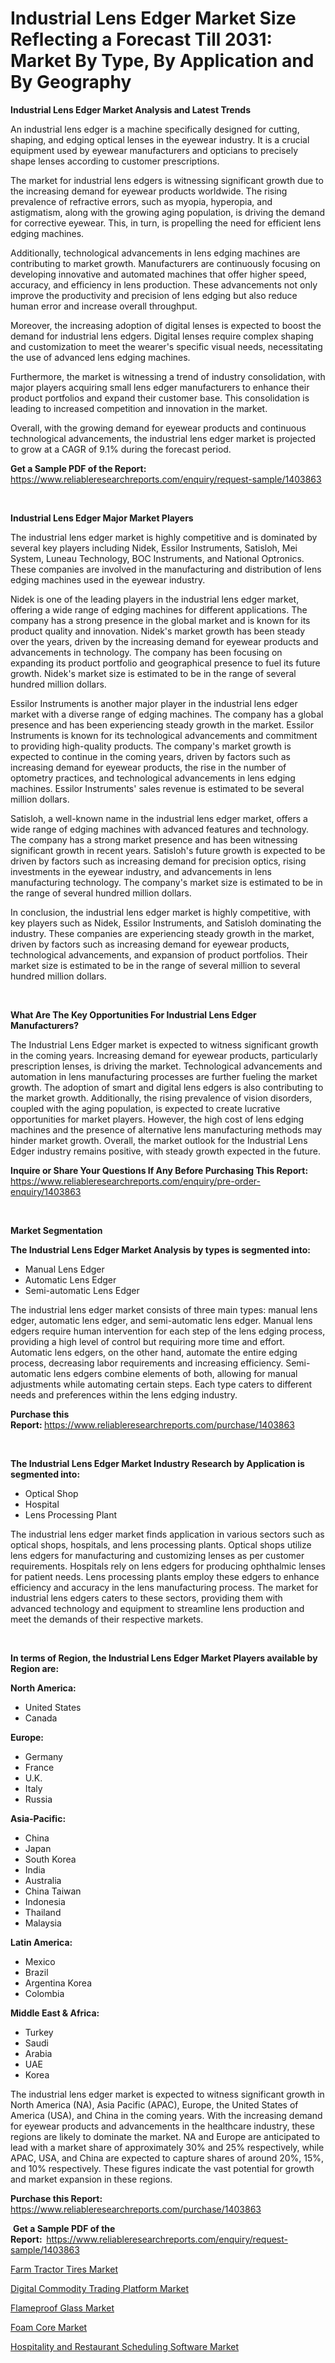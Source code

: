 <p><h1>Industrial Lens Edger Market Size Reflecting a Forecast Till 2031: Market By Type, By Application and By Geography</h1></p><p><strong>Industrial Lens Edger Market Analysis and Latest Trends</strong></p>
<p><p>An industrial lens edger is a machine specifically designed for cutting, shaping, and edging optical lenses in the eyewear industry. It is a crucial equipment used by eyewear manufacturers and opticians to precisely shape lenses according to customer prescriptions.</p><p>The market for industrial lens edgers is witnessing significant growth due to the increasing demand for eyewear products worldwide. The rising prevalence of refractive errors, such as myopia, hyperopia, and astigmatism, along with the growing aging population, is driving the demand for corrective eyewear. This, in turn, is propelling the need for efficient lens edging machines.</p><p>Additionally, technological advancements in lens edging machines are contributing to market growth. Manufacturers are continuously focusing on developing innovative and automated machines that offer higher speed, accuracy, and efficiency in lens production. These advancements not only improve the productivity and precision of lens edging but also reduce human error and increase overall throughput.</p><p>Moreover, the increasing adoption of digital lenses is expected to boost the demand for industrial lens edgers. Digital lenses require complex shaping and customization to meet the wearer's specific visual needs, necessitating the use of advanced lens edging machines.</p><p>Furthermore, the market is witnessing a trend of industry consolidation, with major players acquiring small lens edger manufacturers to enhance their product portfolios and expand their customer base. This consolidation is leading to increased competition and innovation in the market.</p><p>Overall, with the growing demand for eyewear products and continuous technological advancements, the industrial lens edger market is projected to grow at a CAGR of 9.1% during the forecast period.</p></p>
<p><strong>Get a Sample PDF of the Report:&nbsp;</strong> <a href="https://www.reliableresearchreports.com/enquiry/request-sample/1403863">https://www.reliableresearchreports.com/enquiry/request-sample/1403863</a></p>
<p>&nbsp;</p>
<p><strong>Industrial Lens Edger Major Market Players</strong></p>
<p><p>The industrial lens edger market is highly competitive and is dominated by several key players including Nidek, Essilor Instruments, Satisloh, Mei System, Luneau Technology, BOC Instruments, and National Optronics. These companies are involved in the manufacturing and distribution of lens edging machines used in the eyewear industry.</p><p>Nidek is one of the leading players in the industrial lens edger market, offering a wide range of edging machines for different applications. The company has a strong presence in the global market and is known for its product quality and innovation. Nidek's market growth has been steady over the years, driven by the increasing demand for eyewear products and advancements in technology. The company has been focusing on expanding its product portfolio and geographical presence to fuel its future growth. Nidek's market size is estimated to be in the range of several hundred million dollars.</p><p>Essilor Instruments is another major player in the industrial lens edger market with a diverse range of edging machines. The company has a global presence and has been experiencing steady growth in the market. Essilor Instruments is known for its technological advancements and commitment to providing high-quality products. The company's market growth is expected to continue in the coming years, driven by factors such as increasing demand for eyewear products, the rise in the number of optometry practices, and technological advancements in lens edging machines. Essilor Instruments' sales revenue is estimated to be several million dollars.</p><p>Satisloh, a well-known name in the industrial lens edger market, offers a wide range of edging machines with advanced features and technology. The company has a strong market presence and has been witnessing significant growth in recent years. Satisloh's future growth is expected to be driven by factors such as increasing demand for precision optics, rising investments in the eyewear industry, and advancements in lens manufacturing technology. The company's market size is estimated to be in the range of several hundred million dollars.</p><p>In conclusion, the industrial lens edger market is highly competitive, with key players such as Nidek, Essilor Instruments, and Satisloh dominating the industry. These companies are experiencing steady growth in the market, driven by factors such as increasing demand for eyewear products, technological advancements, and expansion of product portfolios. Their market size is estimated to be in the range of several million to several hundred million dollars.</p></p>
<p>&nbsp;</p>
<p><strong>What Are The Key Opportunities For Industrial Lens Edger Manufacturers?</strong></p>
<p><p>The Industrial Lens Edger market is expected to witness significant growth in the coming years. Increasing demand for eyewear products, particularly prescription lenses, is driving the market. Technological advancements and automation in lens manufacturing processes are further fueling the market growth. The adoption of smart and digital lens edgers is also contributing to the market growth. Additionally, the rising prevalence of vision disorders, coupled with the aging population, is expected to create lucrative opportunities for market players. However, the high cost of lens edging machines and the presence of alternative lens manufacturing methods may hinder market growth. Overall, the market outlook for the Industrial Lens Edger industry remains positive, with steady growth expected in the future.</p></p>
<p><strong>Inquire or Share Your Questions If Any Before Purchasing This Report:</strong> <a href="https://www.reliableresearchreports.com/enquiry/pre-order-enquiry/1403863">https://www.reliableresearchreports.com/enquiry/pre-order-enquiry/1403863</a></p>
<p>&nbsp;</p>
<p><strong>Market Segmentation</strong></p>
<p><strong>The Industrial Lens Edger Market Analysis by types is segmented into:</strong></p>
<p><ul><li>Manual Lens Edger</li><li>Automatic Lens Edger</li><li>Semi-automatic Lens Edger</li></ul></p>
<p><p>The industrial lens edger market consists of three main types: manual lens edger, automatic lens edger, and semi-automatic lens edger. Manual lens edgers require human intervention for each step of the lens edging process, providing a high level of control but requiring more time and effort. Automatic lens edgers, on the other hand, automate the entire edging process, decreasing labor requirements and increasing efficiency. Semi-automatic lens edgers combine elements of both, allowing for manual adjustments while automating certain steps. Each type caters to different needs and preferences within the lens edging industry.</p></p>
<p><strong>Purchase this Report:&nbsp;</strong><a href="https://www.reliableresearchreports.com/purchase/1403863">https://www.reliableresearchreports.com/purchase/1403863</a></p>
<p>&nbsp;</p>
<p><strong>The Industrial Lens Edger Market Industry Research by Application is segmented into:</strong></p>
<p><ul><li>Optical Shop</li><li>Hospital</li><li>Lens Processing Plant</li></ul></p>
<p><p>The industrial lens edger market finds application in various sectors such as optical shops, hospitals, and lens processing plants. Optical shops utilize lens edgers for manufacturing and customizing lenses as per customer requirements. Hospitals rely on lens edgers for producing ophthalmic lenses for patient needs. Lens processing plants employ these edgers to enhance efficiency and accuracy in the lens manufacturing process. The market for industrial lens edgers caters to these sectors, providing them with advanced technology and equipment to streamline lens production and meet the demands of their respective markets.</p></p>
<p>&nbsp;</p>
<p><strong>In terms of Region, the Industrial Lens Edger Market Players available by Region are:</strong></p>
<p>
    <p> <strong> North America: </strong>
        <ul>
            <li>United States</li>
            <li>Canada</li>
        </ul>
        </p> 
    <p> <strong> Europe: </strong>
        <ul>
            <li>Germany</li>
            <li>France</li>
            <li>U.K.</li>
            <li>Italy</li>
            <li>Russia</li>
        </ul>
        </p> 
    <p> <strong> Asia-Pacific: </strong>
        <ul>
            <li>China</li>
            <li>Japan</li>
            <li>South Korea</li>
            <li>India</li>
            <li>Australia</li>
            <li>China Taiwan</li>
            <li>Indonesia</li>
            <li>Thailand</li>
            <li>Malaysia</li>
        </ul>
        </p> 
    <p> <strong> Latin America: </strong>
        <ul>
            <li>Mexico</li>
            <li>Brazil</li>
            <li>Argentina Korea</li>
            <li>Colombia</li>
        </ul>
        </p> 
    <p> <strong> Middle East & Africa: </strong>
        <ul>
            <li>Turkey</li>
            <li>Saudi</li>
            <li>Arabia</li>
            <li>UAE</li>
            <li>Korea</li>
        </ul>
    </p>
    </p>
<p><p>The industrial lens edger market is expected to witness significant growth in North America (NA), Asia Pacific (APAC), Europe, the United States of America (USA), and China in the coming years. With the increasing demand for eyewear products and advancements in the healthcare industry, these regions are likely to dominate the market. NA and Europe are anticipated to lead with a market share of approximately 30% and 25% respectively, while APAC, USA, and China are expected to capture shares of around 20%, 15%, and 10% respectively. These figures indicate the vast potential for growth and market expansion in these regions.</p></p>
<p><strong>Purchase this Report: </strong><a href="https://www.reliableresearchreports.com/purchase/1403863">https://www.reliableresearchreports.com/purchase/1403863</a></p>
<p>&nbsp;<strong>Get a Sample PDF of the Report:&nbsp;&nbsp;</strong><a href="https://www.reliableresearchreports.com/enquiry/request-sample/1403863">https://www.reliableresearchreports.com/enquiry/request-sample/1403863</a></p>
<p><strong></strong></p>
<p><p><a href="https://medium.com/@marielong2006/farm-tractor-tires-market-trends-and-market-analysis-forecasted-for-period-2024-2031-82929e1c0453">Farm Tractor Tires Market</a></p><p><a href="https://github.com/provorikovar/Market-Research-Report-List-2/blob/main/digital-commodity-trading-platform-market.md">Digital Commodity Trading Platform Market</a></p><p><a href="https://medium.com/@brendamoreno1988/flameproof-glass-market-insight-market-trends-growth-forecasted-from-2024-to-2031-87bb8b585bd7">Flameproof Glass Market</a></p><p><a href="https://medium.com/@brendamoreno1988/foam-core-market-size-reveals-the-best-marketing-channels-in-global-industry-40208fa5a073">Foam Core Market</a></p><p><a href="https://github.com/kipkeeva/Market-Research-Report-List-2/blob/main/hospitality-and-restaurant-scheduling-software-market.md">Hospitality and Restaurant Scheduling Software Market</a></p></p>